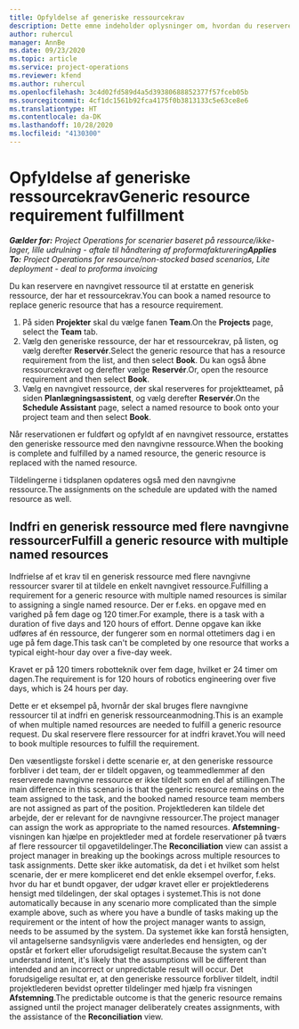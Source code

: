 ```yaml
---
title: Opfyldelse af generiske ressourcekrav
description: Dette emne indeholder oplysninger om, hvordan du reserverer navngivne ressourcer til et generisk ressourcekrav.
author: ruhercul
manager: AnnBe
ms.date: 09/23/2020
ms.topic: article
ms.service: project-operations
ms.reviewer: kfend
ms.author: ruhercul
ms.openlocfilehash: 3c4d02fd589d4a5d39380688852377f57fceb05b
ms.sourcegitcommit: 4cf1dc1561b92fca4175f0b3813133c5e63ce8e6
ms.translationtype: HT
ms.contentlocale: da-DK
ms.lasthandoff: 10/28/2020
ms.locfileid: "4130300"
---
```

# <a name="generic-resource-requirement-fulfillment"></a><span data-ttu-id="e285a-103">Opfyldelse af generiske ressourcekrav</span><span class="sxs-lookup"><span data-stu-id="e285a-103">Generic resource requirement fulfillment</span></span>

<span data-ttu-id="e285a-104">_**Gælder for:** Project Operations for scenarier baseret på ressource/ikke-lager, lille udrulning - aftale til håndtering af proformafakturering_</span><span class="sxs-lookup"><span data-stu-id="e285a-104">_**Applies To:** Project Operations for resource/non-stocked based scenarios, Lite deployment - deal to proforma invoicing_</span></span>

<span data-ttu-id="e285a-105">Du kan reservere en navngivet ressource til at erstatte en generisk ressource, der har et ressourcekrav.</span><span class="sxs-lookup"><span data-stu-id="e285a-105">You can book a named resource to replace generic resource that has a resource requirement.</span></span>

1. <span data-ttu-id="e285a-106">På siden **Projekter** skal du vælge fanen **Team**.</span><span class="sxs-lookup"><span data-stu-id="e285a-106">On the **Projects** page, select the **Team** tab.</span></span>
2. <span data-ttu-id="e285a-107">Vælg den generiske ressource, der har et ressourcekrav, på listen, og vælg derefter **Reservér**.</span><span class="sxs-lookup"><span data-stu-id="e285a-107">Select the generic resource that has a resource requirement from the list, and then select **Book**.</span></span> <span data-ttu-id="e285a-108">Du kan også åbne ressourcekravet og derefter vælge **Reservér**.</span><span class="sxs-lookup"><span data-stu-id="e285a-108">Or, open the resource requirement and then select **Book**.</span></span>
3. <span data-ttu-id="e285a-109">Vælg en navngivet ressource, der skal reserveres for projektteamet, på siden **Planlægningsassistent**, og vælg derefter **Reservér**.</span><span class="sxs-lookup"><span data-stu-id="e285a-109">On the **Schedule Assistant** page, select a named resource to book onto your project team and then select **Book**.</span></span>

<span data-ttu-id="e285a-110">Når reservationen er fuldført og opfyldt af en navngivet ressource, erstattes den generiske ressource med den navngivne ressource.</span><span class="sxs-lookup"><span data-stu-id="e285a-110">When the booking is complete and fulfilled by a named resource, the generic resource is replaced with the named resource.</span></span>

<span data-ttu-id="e285a-111">Tildelingerne i tidsplanen opdateres også med den navngivne ressource.</span><span class="sxs-lookup"><span data-stu-id="e285a-111">The assignments on the schedule are updated with the named resource as well.</span></span>

## <a name="fulfill-a-generic-resource-with-multiple-named-resources"></a><span data-ttu-id="e285a-112">Indfri en generisk ressource med flere navngivne ressourcer</span><span class="sxs-lookup"><span data-stu-id="e285a-112">Fulfill a generic resource with multiple named resources</span></span>
<span data-ttu-id="e285a-113">Indfrielse af et krav til en generisk ressource med flere navngivne ressourcer svarer til at tildele en enkelt navngivet ressource.</span><span class="sxs-lookup"><span data-stu-id="e285a-113">Fulfilling a requirement for a generic resource with multiple named resources is similar to assigning a single named resource.</span></span> <span data-ttu-id="e285a-114">Der er f.eks. en opgave med en varighed på fem dage og 120 timer.</span><span class="sxs-lookup"><span data-stu-id="e285a-114">For example, there is a task with a duration of five days and 120 hours of effort.</span></span> <span data-ttu-id="e285a-115">Denne opgave kan ikke udføres af én ressource, der fungerer som en normal ottetimers dag i en uge på fem dage.</span><span class="sxs-lookup"><span data-stu-id="e285a-115">This task can't be completed by one resource that works a typical eight-hour day over a five-day week.</span></span> 

<span data-ttu-id="e285a-116">Kravet er på 120 timers robotteknik over fem dage, hvilket er 24 timer om dagen.</span><span class="sxs-lookup"><span data-stu-id="e285a-116">The requirement is for 120 hours of robotics engineering over five days, which is 24 hours per day.</span></span>

<span data-ttu-id="e285a-117">Dette er et eksempel på, hvornår der skal bruges flere navngivne ressourcer til at indfri en generisk ressourceanmodning.</span><span class="sxs-lookup"><span data-stu-id="e285a-117">This is an example of when multiple named resources are needed to fulfill a generic resource request.</span></span> <span data-ttu-id="e285a-118">Du skal reservere flere ressourcer for at indfri kravet.</span><span class="sxs-lookup"><span data-stu-id="e285a-118">You will need to book multiple resources to fulfill the requirement.</span></span>

<span data-ttu-id="e285a-119">Den væsentligste forskel i dette scenarie er, at den generiske ressource forbliver i det team, der er tildelt opgaven, og teammedlemmer af den reserverede navngivne ressource er ikke tildelt som en del af stillingen.</span><span class="sxs-lookup"><span data-stu-id="e285a-119">The main difference in this scenario is that the generic resource remains on the team assigned to the task, and the booked named resource team members are not assigned as part of the position.</span></span> <span data-ttu-id="e285a-120">Projektlederen kan tildele det arbejde, der er relevant for de navngivne ressourcer.</span><span class="sxs-lookup"><span data-stu-id="e285a-120">The project manager can assign the work as appropriate to the named resources.</span></span> <span data-ttu-id="e285a-121">**Afstemning**-visningen kan hjælpe en projektleder med at fordele reservationer på tværs af flere ressourcer til opgavetildelinger.</span><span class="sxs-lookup"><span data-stu-id="e285a-121">The **Reconciliation** view can assist a project manager in breaking up the bookings across multiple resources to task assignments.</span></span> <span data-ttu-id="e285a-122">Dette sker ikke automatisk, da det i et hvilket som helst scenarie, der er mere kompliceret end det enkle eksempel overfor, f.eks. hvor du har et bundt opgaver, der udgør kravet eller er projektlederens hensigt med tildelingen, der skal optages i systemet.</span><span class="sxs-lookup"><span data-stu-id="e285a-122">This is not done automatically because in any scenario more complicated than the simple example above, such as where you have a bundle of tasks making up the requirement or the intent of how the project manager wants to assign, needs to be assumed by the system.</span></span> <span data-ttu-id="e285a-123">Da systemet ikke kan forstå hensigten, vil antagelserne sandsynligvis være anderledes end hensigten, og der opstår et forkert eller uforudsigeligt resultat.</span><span class="sxs-lookup"><span data-stu-id="e285a-123">Because the system can't understand intent, it's likely that the assumptions will be different than intended and an incorrect or unpredictable result will occur.</span></span> <span data-ttu-id="e285a-124">Det forudsigelige resultat er, at den generiske ressource forbliver tildelt, indtil projektlederen bevidst opretter tildelinger med hjælp fra visningen **Afstemning**.</span><span class="sxs-lookup"><span data-stu-id="e285a-124">The predictable outcome is that the generic resource remains assigned until the project manager deliberately creates assignments, with the assistance of the **Reconciliation** view.</span></span>


